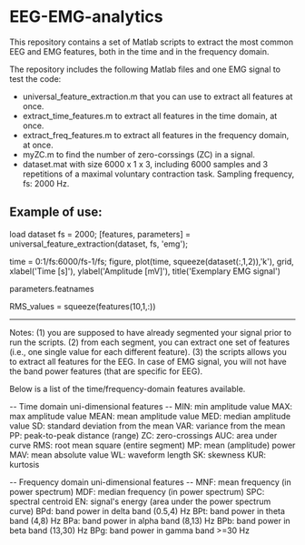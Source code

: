 # EEG-EMG-analytics

This repository contains a set of Matlab scripts to extract the most common EEG and EMG features, both in the time and in the frequency domain.

The repository includes the following Matlab files and one EMG signal to test the code:
- universal_feature_extraction.m that you can use to extract all features at once.
- extract_time_features.m to extract all features in the time domain, at once.
- extract_freq_features.m to extract all features in the frequency domain, at once.
- myZC.m to find the number of zero-corssings (ZC) in a signal.
- dataset.mat with size 6000 x 1 x 3, including 6000 samples and 3 repetitions of a maximal voluntary contraction task. Sampling frequency, fs: 2000 Hz.


Example of use:
-------------------------------------------------------------------------------------------------------------------------------------------------------------
load dataset
fs = 2000;
[features, parameters] = universal_feature_extraction(dataset, fs, 'emg');

time = 0:1/fs:6000/fs-1/fs;
figure, plot(time, squeeze(dataset(:,1,2)),'k'), grid, xlabel('Time [s]'), ylabel('Amplitude [mV]'), title('Exemplary EMG signal')

parameters.featnames

RMS_values = squeeze(features(10,1,:))

-------------------------------------------------------------------------------------------------------------------------------------------------------------



Notes:
(1) you are supposed to have already segmented your signal prior to run the scripts.
(2) from each segment, you can extract one set of features (i.e., one single value for each different feature).
(3) the scripts allows you to extract all features for the EEG. In case of EMG signal, you will not have the band power features (that are specific for EEG).




Below is a list of the time/frequency-domain features available.

-- Time domain uni-dimensional features --
MIN:  min amplitude value
MAX:  max amplitude value
MEAN: mean amplitude value
MED:  median amplitude value
SD:   standard deviation from the mean
VAR:  variance from the mean
PP:   peak-to-peak distance (range)
ZC:   zero-crossings
AUC:  area under curve
RMS:  root mean square (entire segment)
MP:   mean (amplitude) power
MAV:  mean absolute value
WL:   waveform length
SK:   skewness
KUR:  kurtosis

-- Frequency domain uni-dimensional features --
MNF: mean frequency (in power spectrum)
MDF: median frequency (in power spectrum)
SPC: spectral centroid
EN:  signal's energy (area under the power spectrum curve)
BPd: band power in delta band (0.5,4) Hz
BPt: band power in theta band (4,8) Hz
BPa: band power in alpha band (8,13) Hz
BPb: band power in beta band  (13,30) Hz
BPg: band power in gamma band >=30 Hz
